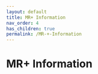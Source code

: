 ```yaml
---
layout: default
title: MR+ Information
nav_order: 4
has_children: true
permalink: /MR-+-Information
---
```


# MR+ Information
 
